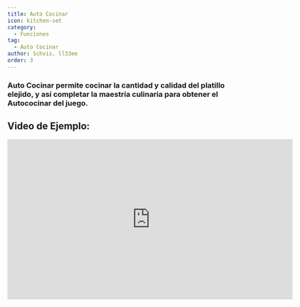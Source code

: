 ```yaml
---
title: Auto Cocinar
icon: kitchen-set
category:
  - Funciones
tag:
  - Auto Cocinar
author: Schvis, ll33ee
order: 3
---
```


### Auto Cocinar permite cocinar la cantidad y calidad del platillo elejido, y así completar la maestría culinaria para obtener el Autococinar del juego.

## Video de Ejemplo:

<div class="iframe-container"><iframe width="640" height="360" src="https://www.youtube.com/embed/T_X13AXiAiY?list=PL5eI1Tb64p56g27qfYk7VuFTz4FK6YrKa" title="Korepi - Auto Cook" frameborder="0" allow="accelerometer; autoplay; clipboard-write; encrypted-media; gyroscope; picture-in-picture; web-share" allowfullscreen></iframe></div>
